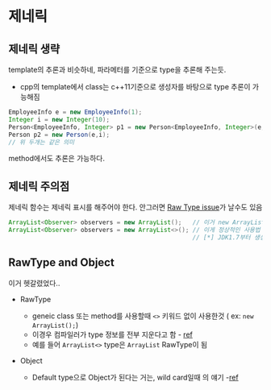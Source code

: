 # 제네릭

## 제네릭 생략

template의 추론과 비슷하네, 파라메터를 기준으로 type을 추론해 주는듯. 
* cpp의 template에서 class는 c++11기준으로 생성자를 바탕으로 type 추론이 가능해짐

```java
EmployeeInfo e = new EmployeeInfo(1);
Integer i = new Integer(10);
Person<EmployeeInfo, Integer> p1 = new Person<EmployeeInfo, Integer>(e,i);
Person p2 = new Person(e,i);
// 위 두개는 같은 의미
```

method에서도 추론은 가능하다. 

## 제네릭 주의점

제네릭 함수는 제네릭 표시를 해주어야 한다. 안그러면 [Raw Type issue][1]가 날수도 있음 

```java
ArrayList<Observer> observers = new ArrayList();   // 이거 new ArrayList는  generic이 아님 ( generic이지만,, 이렇게 하면 컴파일러가 T를 전부 제거한다함)
ArrayList<Observer> observers = new ArrayList<>(); // 이게 정상적인 사용법 
                                                   // [*] JDK1.7부터 생성자의 <>에 타입을 생략할 수 있다.

```

## RawType and Object

이거 헷갈렸었다..

- RawType
  - geneic class 또는 method를 사용할때 `<>` 키워드 없이 사용한것 ( ex: `new ArrayList();`)
  - 이경우 컴파일러가 type 정보를 전부 지운다고 함 - [ref][1]
  - 예를 들어 `ArrayList<>` type은 `ArrayList` RawType이 됨

- Object
  - Default type으로 Object가 된다는 거는, wild card일때 의 얘기 -[ref][2]



[1]:http://happinessoncode.com/2018/02/08/java-generic-raw-type/
[2]:https://atoz-develop.tistory.com/entry/JAVA-%EC%A0%9C%EB%84%A4%EB%A6%ADGenerics-%ED%81%B4%EB%9E%98%EC%8A%A4%EC%99%80-%EB%A9%94%EC%86%8C%EB%93%9C